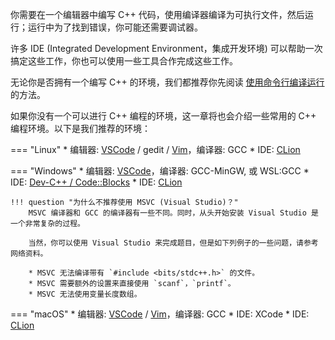 
你需要在一个编辑器中编写 C++ 代码，使用编译器编译为可执行文件，然后运行；运行中为了找到错误，你可能还需要调试器。

许多 IDE (Integrated Development Environment，集成开发环境) 可以帮助一次搞定这些工作，你也可以使用一些工具合作完成这些工作。

无论你是否拥有一个编写 C++ 的环境，我们都推荐你先阅读 [使用命令行编译运行](commandline.md) 的方法。

如果你没有一个可以进行 C++ 编程的环境，这一章将也会介绍一些常用的 C++ 编程环境。以下是我们推荐的环境：


=== "Linux"
    * 编辑器: [VSCode](./editor/vscode.md) / gedit / [Vim](./editor/vim.md)，编译器: GCC
    * IDE: [CLion](./editor/clion.md)

=== "Windows"
    * 编辑器: [VSCode](./editor/vscode.md)，编译器: GCC-MinGW, 或 WSL:GCC
    * IDE: [Dev-C++ / Code::Blocks](./editor/devcpp.md)
    * IDE: [CLion](./editor/clion.md)

    !!! question "为什么不推荐使用 MSVC (Visual Studio)？"
        MSVC 编译器和 GCC 的编译器有一些不同。同时，从头开始安装 Visual Studio 是一个非常复杂的过程。
        
        当然，你可以使用 Visual Studio 来完成题目，但是如下列例子的一些问题，请参考网络资料。
        
        * MSVC 无法编译带有 `#include <bits/stdc++.h>` 的文件。
        * MSVC 需要额外的设置来直接使用 `scanf`，`printf`。
        * MSVC 无法使用变量长度数组。

=== "macOS"
    * 编辑器: [VSCode](./editor/vscode.md) / [Vim](./editor/vim.md)，编译器: GCC
    * IDE: XCode
    * IDE: [CLion](./editor/clion.md) 